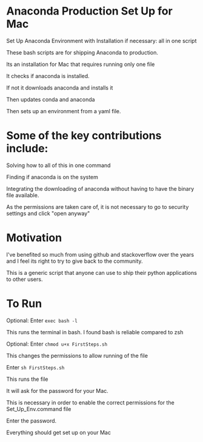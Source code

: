 # Anaconda Production Set Up for Mac
Set Up Anaconda Environment with Installation if necessary: all in one script

These bash scripts are for shipping Anaconda to production.

Its an installation for Mac that requires running only one file

It checks if anaconda is installed.

If not it downloads anaconda and installs it

Then updates conda and anaconda

Then sets up an environment from a yaml file.

# Some of the key contributions include:

Solving how to all of this in one command

Finding if anaconda is on the system

Integrating the downloading of anaconda without having to have the binary file available.

As the permissions are taken care of, it is not necessary to go to security settings and click "open anyway" 

# Motivation

I've benefited so much from using github and stackoverflow over the years and I feel its right to try to give back to the community.

This is a generic script that anyone can use to ship their python applications to other users.

# To Run

Optional: Enter `exec bash -l`

This runs the terminal in bash. I found bash is reliable compared to zsh

Optional: Enter `chmod u+x FirstSteps.sh`

This changes the permissions to allow running of the file

Enter `sh FirstSteps.sh`

This runs the file

It will ask for the password for your Mac.

This is necessary in order to enable the correct permissions for the Set_Up_Env.command file

Enter the password.

Everything should get set up on your Mac

